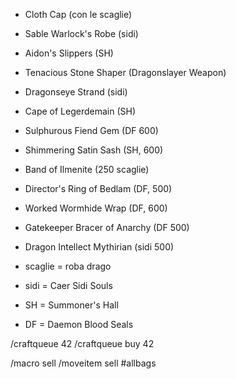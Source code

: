 + Cloth Cap (con le scaglie)
+ Sable Warlock's Robe (sidi)
+ Aidon's Slippers (SH)
+ Tenacious Stone Shaper (Dragonslayer Weapon)
+ Dragonseye Strand (sidi)
+ Cape of Legerdemain (SH)
+ Sulphurous Fiend Gem (DF 600)
+ Shimmering Satin Sash (SH, 600)
+ Band of Ilmenite (250 scaglie)
+ Director's Ring of Bedlam (DF, 500)
+ Worked Wormhide Wrap (DF, 600)
+ Gatekeeper Bracer of Anarchy (DF 500)
+ Dragon Intellect Mythirian (sidi 500) 

+ scaglie = roba drago
+ sidi = Caer Sidi Souls
+ SH = Summoner's Hall
+ DF = Daemon Blood Seals

/craftqueue 42
/craftqueue buy 42

/macro sell /moveitem sell #allbags


